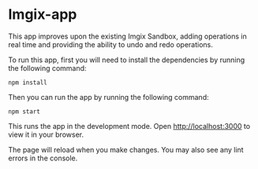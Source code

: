 # Imgix-app

This app improves upon the existing Imgix Sandbox, adding operations in real time and providing the ability to undo and redo operations.

To run this app, first you will need to install the dependencies by running the following command:

```
npm install
```

Then you can run the app by running the following command:

```
npm start
```

This runs the app in the development mode.
Open [http://localhost:3000](http://localhost:3000) to view it in your browser.

The page will reload when you make changes.
You may also see any lint errors in the console.
